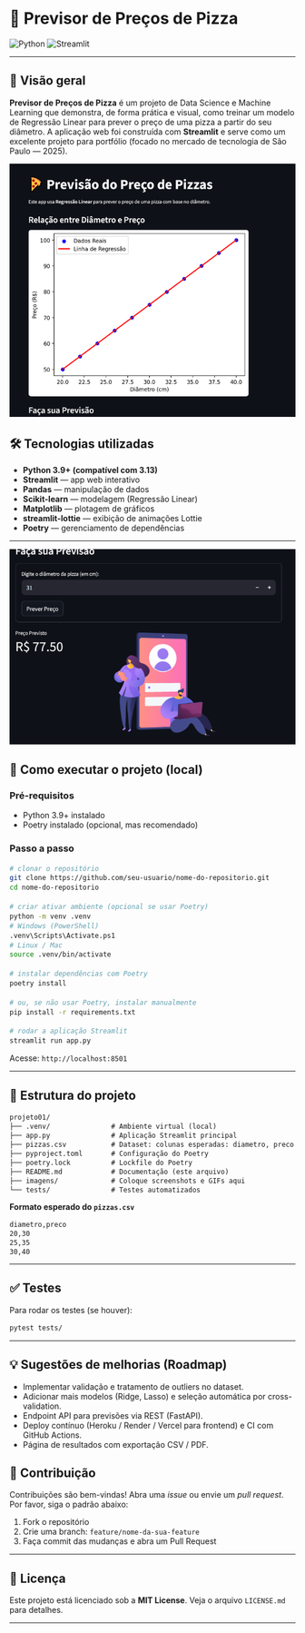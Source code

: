 # 🍕 Previsor de Preços de Pizza

![Python](https://img.shields.io/badge/Python-3.13-blue?logo=python)
![Streamlit](https://img.shields.io/badge/Streamlit-App-red?logo=streamlit)


---

## 📌 Visão geral

**Previsor de Preços de Pizza** é um projeto de Data Science e Machine Learning que demonstra, de forma prática e visual, como treinar um modelo de Regressão Linear para prever o preço de uma pizza a partir do seu diâmetro. A aplicação web foi construída com **Streamlit** e serve como um excelente projeto para portfólio (focado no mercado de tecnologia de São Paulo — 2025).





![Screenshot do App](imagens/captura.png)



## 🛠️ Tecnologias utilizadas

* **Python 3.9+ (compatível com 3.13)**
* **Streamlit** — app web interativo
* **Pandas** — manipulação de dados
* **Scikit-learn** — modelagem (Regressão Linear)
* **Matplotlib** — plotagem de gráficos
* **streamlit-lottie** — exibição de animações Lottie
* **Poetry** — gerenciamento de dependências

---

![Screenshot do App](imagens/img1.png)



## 🚀 Como executar o projeto (local)

### Pré-requisitos

* Python 3.9+ instalado
* Poetry instalado (opcional, mas recomendado)

### Passo a passo

```bash
# clonar o repositório
git clone https://github.com/seu-usuario/nome-do-repositorio.git
cd nome-do-repositorio

# criar ativar ambiente (opcional se usar Poetry)
python -m venv .venv
# Windows (PowerShell)
.venv\Scripts\Activate.ps1
# Linux / Mac
source .venv/bin/activate

# instalar dependências com Poetry
poetry install

# ou, se não usar Poetry, instalar manualmente
pip install -r requirements.txt

# rodar a aplicação Streamlit
streamlit run app.py
```

Acesse: `http://localhost:8501`

---

## 📂 Estrutura do projeto

```
projeto01/
├── .venv/               # Ambiente virtual (local)
├── app.py               # Aplicação Streamlit principal
├── pizzas.csv           # Dataset: colunas esperadas: diametro, preco
├── pyproject.toml       # Configuração do Poetry
├── poetry.lock          # Lockfile do Poetry
├── README.md            # Documentação (este arquivo)
├── imagens/             # Coloque screenshots e GIFs aqui
└── tests/               # Testes automatizados
```

**Formato esperado do `pizzas.csv`**

```
diametro,preco
20,30
25,35
30,40
```

---

## ✅ Testes

Para rodar os testes (se houver):

```bash
pytest tests/
```

---

## 💡 Sugestões de melhorias (Roadmap)

* Implementar validação e tratamento de outliers no dataset.
* Adicionar mais modelos (Ridge, Lasso) e seleção automática por cross-validation.
* Endpoint API para previsões via REST (FastAPI).
* Deploy contínuo (Heroku / Render / Vercel para frontend) e CI com GitHub Actions.
* Página de resultados com exportação CSV / PDF.



## 🤝 Contribuição

Contribuições são bem-vindas! Abra uma *issue* ou envie um *pull request*. Por favor, siga o padrão abaixo:

1. Fork o repositório
2. Crie uma branch: `feature/nome-da-sua-feature`
3. Faça commit das mudanças e abra um Pull Request

---

## 📄 Licença

Este projeto está licenciado sob a **MIT License**. Veja o arquivo `LICENSE.md` para detalhes.

---


